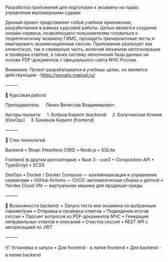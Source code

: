 Разработка приложения для подготовки к экзамену на право управления маломерными судами

Данный проект представляет собой учебное приложение, разработанное в рамках курсовой работы. Целью является создание онлайн-сервиса, позволяющего пользователям готовиться к теоретическому экзамену ГИМС, проходить тренировочные тесты и имитировать экзаменационные сессии. Приложение реализует как клиентскую, так и серверную часть, включая механизм автогенерации и проверки ответов, а также систему наполнения базы данных на основе PDF-документов с официального сайта МЧС России.

Внимание: Проект разрабатывался в учебных целях, но является действующим - https://vessels-manual.ru/

⸻

🧠 Курсовая работа

Преподаватель:
 Ланин Вячеслав Владимирович

Авторы проекта:
 1. Бобров Кирилл (backend)
 2. Болучевская Ксения (DevOps)
 3. Баженов Кирилл (frontend)

⸻

🚀 Стек технологий

Backend
•	Strapi (Headless CMS) 
•	Node.js
•	SQLite

Frontend (в другом репозитории)
•	Nuxt 3 - vue3 + Composition API
•	TypeScript
•	SCSS

DevOps
•	Docker / Docker Compose — контейнеризация и управление сервисами
•	GitHub Actions — CI/CD: автоматическая сборка и деплой
•	Yandex Cloud VM — виртуальная машина для продакшн-среды

⸻

📌 Возможности backend:
•	Запуск теста или экзамена по выбранным параметрам
•	Отправка и проверка ответов
•	Подведение итогов сессии
•	Парсинг вопросов из PDF-документов МЧС
•	Генерация неправильных ответов и описаний
•	Очистка сессий
•	REST API с авторизацией по JWT

⸻

📦 Установка и запуск
•	Для frontend - в папке frontend
•	Для backend - в папке backend